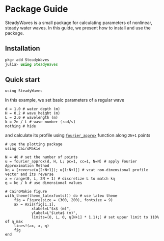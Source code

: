 # Package Guide

SteadyWaves is a small package for calculating parameters of nonlinear, steady water waves. In this guide, we present how to install and use the package. 

## Installation

```julia
pkg> add SteadyWaves
julia> using SteadyWaves
```

## Quick start

```@setup 1
using SteadyWaves
```

In this example, we set basic parameters of a regular wave
```@example 1
d = 1.0 # water depth (m)
H = 0.2 # wave height (m)
L = 2.0 # wavelength (m)
k = 2π / L # wave number (rad/s)
nothing # hide
```
and calculate its profile using [`fourier_approx`](@ref) function along `2N+1` points
```@example 1
# use the plotting package
using CairoMakie

N = 40 # set the number of points
u = fourier_approx(d, H, L; pc=1, cc=1, N=N) # apply Fourier Approximation Method
kη = [reverse(u[2:N+1]); u[1:N+1]] # vcat non-dimensional profile vector and its reverse
x = range(0, L, 2N + 1) # discretize L to match kη
η = kη / k # use dimensional values

# CairoMakie figure
with_theme(theme_latexfonts()) do # use latex theme
    fig = Figure(size = (300, 200), fontsize = 9)
    ax = Axis(fig[1,1], 
            xlabel=L"$x$ (m)",
            ylabel=L"$\eta$ (m)",
            limits=(0, L, 0, η[N+1] * 1.1);) # set upper limit to 110% of η_max
    lines!(ax, x, η)
    fig
end
```